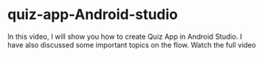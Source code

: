 # quiz-app-Android-studio
In this video, I will show you how to create Quiz App in Android Studio. I have also discussed some important topics on the flow. Watch the full video
